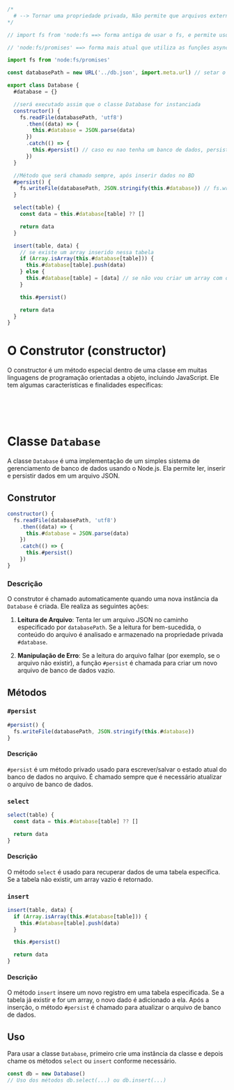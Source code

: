 ```js
/* 
  # --> Tornar uma propriedade privada, Não permite que arquivos externos acessem a prop database
*/

// import fs from 'node:fs ==> forma antiga de usar o fs, e permite uso do createReadStream

// 'node:fs/promises' ==> forma mais atual que utiliza as funções async/ await porém, não possuem o createReadStream

import fs from 'node:fs/promises'

const databasePath = new URL('../db.json', import.meta.url) // setar o  caminho relativo do arquivo db.json

export class Database {
  #database = {}

  //será executado assim que o classe Database for instanciada
  constructor() {
    fs.readFile(databasePath, 'utf8')
      .then((data) => {
        this.#database = JSON.parse(data)
      })
      .catch(() => {
        this.#persist() // caso eu nao tenha um banco de dados, persist um bd vazio
      })
  }

  //Método que será chamado sempre, após inserir dados no BD
  #persist() {
    fs.writeFile(databasePath, JSON.stringify(this.#database)) // fs.writeFile não permite outro aquivo que não seja string, por isso uso o stringify para converter
  }

  select(table) {
    const data = this.#database[table] ?? []

    return data
  }

  insert(table, data) {
    // se existe um array inserido nessa tabela
    if (Array.isArray(this.#database[table])) {
      this.#database[table].push(data)
    } else {
      this.#database[table] = [data] // se não vou criar um array com os dados
    }

    this.#persist()

    return data
  }
}
```

# O Construtor (constructor)

O constructor é um método especial dentro de uma classe em muitas linguagens de programação orientadas a objeto, incluindo JavaScript. Ele tem algumas características e finalidades específicas:

<br>
<br>
<br>

# Classe `Database`

A classe `Database` é uma implementação de um simples sistema de gerenciamento de banco de dados usando o Node.js. Ela permite ler, inserir e persistir dados em um arquivo JSON.

## Construtor

```javascript
constructor() {
  fs.readFile(databasePath, 'utf8')
    .then((data) => {
      this.#database = JSON.parse(data)
    })
    .catch(() => {
      this.#persist()
    })
}
```

### Descrição

O construtor é chamado automaticamente quando uma nova instância da `Database` é criada. Ele realiza as seguintes ações:

1. **Leitura de Arquivo**: Tenta ler um arquivo JSON no caminho especificado por `databasePath`. Se a leitura for bem-sucedida, o conteúdo do arquivo é analisado e armazenado na propriedade privada `#database`.

2. **Manipulação de Erro**: Se a leitura do arquivo falhar (por exemplo, se o arquivo não existir), a função `#persist` é chamada para criar um novo arquivo de banco de dados vazio.

## Métodos

### `#persist`

```javascript
#persist() {
  fs.writeFile(databasePath, JSON.stringify(this.#database))
}
```

#### Descrição

`#persist` é um método privado usado para escrever/salvar o estado atual do banco de dados no arquivo. É chamado sempre que é necessário atualizar o arquivo de banco de dados.

### `select`

```javascript
select(table) {
  const data = this.#database[table] ?? []

  return data
}
```

#### Descrição

O método `select` é usado para recuperar dados de uma tabela específica. Se a tabela não existir, um array vazio é retornado.

### `insert`

```javascript
insert(table, data) {
  if (Array.isArray(this.#database[table])) {
    this.#database[table].push(data)
  }

  this.#persist()

  return data
}
```

#### Descrição

O método `insert` insere um novo registro em uma tabela especificada. Se a tabela já existir e for um array, o novo dado é adicionado a ela. Após a inserção, o método `#persist` é chamado para atualizar o arquivo de banco de dados.

## Uso

Para usar a classe `Database`, primeiro crie uma instância da classe e depois chame os métodos `select` ou `insert` conforme necessário.

```javascript
const db = new Database()
// Uso dos métodos db.select(...) ou db.insert(...)
```
